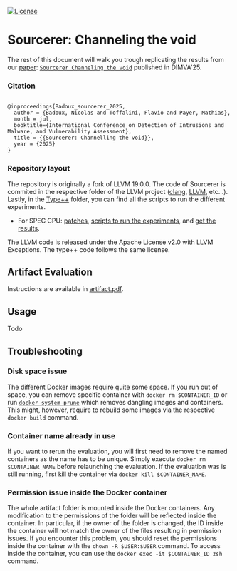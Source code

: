 [![License](https://img.shields.io/badge/License-Apache_2.0-blue.svg)](https://github.com/llvm/llvm-project/blob/release/19.x/LICENSE.TXT)


# Sourcerer: Channeling the void

The rest of this document will walk you trough replicating the results from our [paper](https://hexhive.epfl.ch/publications/files/25DIMVA.pdf):
[`Sourcerer Channeling the void`](https://hexhive.epfl.ch/publications/files/25DIMVA.pdf) published in DIMVA'25.

### Citation
```

@inproceedings{Badoux_sourcerer_2025,
  author = {Badoux, Nicolas and Toffalini, Flavio and Payer, Mathias},
  month = jul,
  booktitle={International Conference on Detection of Intrusions and Malware, and Vulnerability Assessment},
  title = {{Sourcerer: Channelling the void}},
  year = {2025}
}
```

### Repository layout
The repository is originally a fork of LLVM 19.0.0. The code of Sourcerer is commited
in the respective folder of the LLVM project ([clang](./clang), [LLVM](./llvm),
etc...).  Lastly, in the [Type++](./Type++/) folder, you can find all the
scripts to run the different experiments. 

- For SPEC CPU:
[patches](./Type++/spec_cpu/patch), [scripts to run the
experiments](./Type++/spec_cpu/run.py), and [get the results](./Type++/script/).


The LLVM code is released under the Apache License v2.0 with LLVM Exceptions. The type++ code follows the same license. 


## Artifact Evaluation

Instructions are available in [artifact.pdf](./artifact.pdf).

## Usage

Todo


## Troubleshooting

### Disk space issue

The different Docker images require quite some space. If you run out of space,
you can remove specific container with `docker rm $CONTAINER_ID` or run [`docker
system prune`](https://docs.docker.com/reference/cli/docker/system/prune/) which
removes dangling images and containers. This might, however, require to rebuild
some images via the respective `docker build` command. 

### Container name already in use

If you want to rerun the evaluation, you will first need to remove the named
containers as the name has to be unique. Simply execute `docker rm
$CONTAINER_NAME` before relaunching the evaluation. If the evaluation was is
still running, first kill the container via `docker kill $CONTAINER_NAME`.

### Permission issue inside the Docker container

The whole artifact folder is mounted inside the Docker containers. Any
modification to the permissions of the folder will be reflected inside the
container. In particular, if the owner of the folder is changed, the ID inside
the container will not match the owner of the files resulting in permission
issues.  If you encounter this problem, you should reset the permissions inside
the container with the `chown -R $USER:$USER` command. To access inside the
container, you can use the `docker exec -it $CONTAINER_ID zsh` command.
